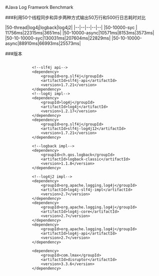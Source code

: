#Java Log Framwork Benchmark


###利用50个线程同步和异步两种方式输出50万行和500行日志耗时对比


|50-thread|log4j|logback|log4j2|
|--|--|--|--|--|
|50-10000-syc | 11756ms|22315ms|3651ms|
|50-10000-async|10571ms|8153ms|3573ms|
|50-10-10000-syc|130031ms|207604ms|22829ms|
|50-10-10000-async|88910ms|66993ms|25573ms|

###版本


```

			<!--slf4j api-->
            <dependency>
                <groupId>org.slf4j</groupId>
                <artifactId>slf4j-api</artifactId>
                <version>1.7.21</version>
            </dependency>
            <!--log4j impl-->
            <dependency>
                <groupId>log4j</groupId>
                <artifactId>log4j</artifactId>
                <version>1.2.17</version>
            </dependency>
            <dependency>
                <groupId>org.slf4j</groupId>
                <artifactId>slf4j-log4j12</artifactId>
                <version>1.7.21</version>
            </dependency>

            <!--logback impl-->
            <dependency>
                <groupId>ch.qos.logback</groupId>
                <artifactId>logback-classic</artifactId>
                <version>1.1.8</version>
            </dependency>

            <!--log4j2 impl-->
            <dependency>
                <groupId>org.apache.logging.log4j</groupId>
                <artifactId>log4j-slf4j-impl</artifactId>
                <version>2.7</version>
            </dependency>
            <dependency>
                <groupId>org.apache.logging.log4j</groupId>
                <artifactId>log4j-core</artifactId>
                <version>2.7</version>
            </dependency>
            <dependency>
                <groupId>org.apache.logging.log4j</groupId>
                <artifactId>log4j-api</artifactId>
                <version>2.7</version>
            </dependency>

            <dependency>
                <groupId>com.lmax</groupId>
                <artifactId>disruptor</artifactId>
                <version>3.3.6</version>
            </dependency>
```

